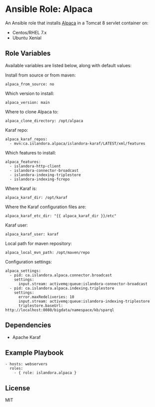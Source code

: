 # Ansible Role: Alpaca

An Ansible role that installs [Alpaca](https://github.com/Islandora-CLAW/Alpaca) in a Tomcat 8 servlet container on:

* Centos/RHEL 7.x
* Ubuntu Xenial

## Role Variables

Available variables are listed below, along with default values:

Install from source or from maven:
```
alpaca_from_source: no
```

Which version to install:
```
alpaca_version: main
```

Where to clone Alpaca to:
```
alpaca_clone_directory: /opt/alpaca
```

Karaf repo:
```
alpaca_karaf_repos:
  - mvn:ca.islandora.alpaca/islandora-karaf/LATEST/xml/features
```

Which features to install:
```
alpaca_features:
  - islandora-http-client
  - islandora-connector-broadcast
  - islandora-indexing-triplestore
  - islandora-indexing-fcrepo
```

Where Karaf is:
```
alpaca_karaf_dir: /opt/karaf
```

Where the Karaf configuration files are:
```
alpaca_karaf_etc_dir: "{{ alpaca_karaf_dir }}/etc"
```

Karaf user:
```
alpaca_karaf_user: karaf
```

Local path for maven repository:
```
alpaca_local_mvn_path: /opt/maven/repo
```

Configuration settings:
```
alpaca_settings:
  - pid: ca.islandora.alpaca.connector.broadcast
    settings:
      input.stream: activemq:queue:islandora-connector-broadcast
  - pid: ca.islandora.alpaca.indexing.triplestore
    settings:
      error.maxRedeliveries: 10
      input.stream: activemq:queue:islandora-indexing-triplestore
      triplestore.baseUrl: http://localhost:8080/bigdata/namespace/kb/sparql
```

## Dependencies

* Apache Karaf
  
## Example Playbook

    - hosts: webservers
      roles:
        - { role: islandora.alpaca }

## License

MIT